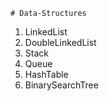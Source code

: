 	# Data-Structures
	
1. LinkedList
2. DoubleLinkedList
3. Stack
4. Queue
5. HashTable
6. BinarySearchTree